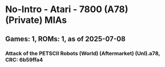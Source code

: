 # No-Intro - Atari - 7800 (A78) (Private) MIAs
## Games: 1, ROMs: 1, as of 2025-07-08

### Attack of the PETSCII Robots (World) (Aftermarket) (Unl).a78, CRC: 6b59ffa4
